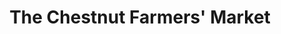 ---
title: "The Chestnut Farmers' Market"
url: /chester/the-chestnut-farmers-market/
shop: Lebensmittel
---